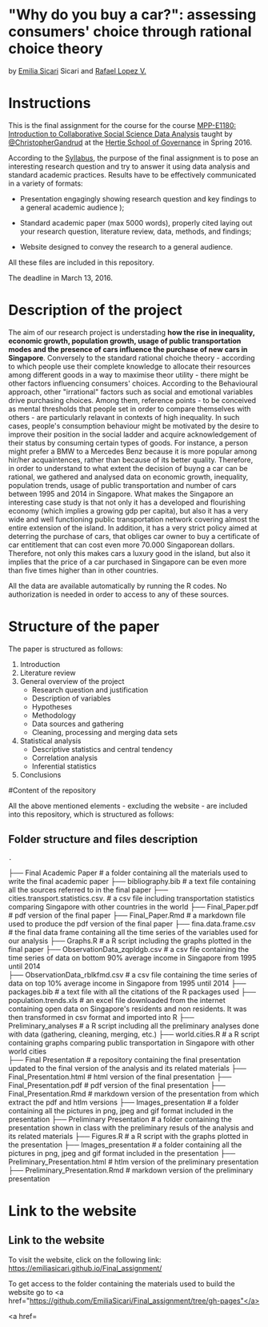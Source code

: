 # "Why do you buy a car?": assessing consumers' choice through rational choice theory
by <a href="https://github.com/EmiliaSicari">Emilia Sicari</a> Sicari</a> and <a href="https://github.com/rafalopezv">Rafael Lopez V.</a>

# Instructions
This is the final assignment for the course for the course <a href="https://github.com/HertieDataScience/SyllabusAndLectures" target="_blank">MPP-E1180: Introduction to Collaborative Social Science Data Analysis</a> taught by <a href="https://github.com/christophergandrud
" target="_blank">@ChristopherGandrud</a> at the <a href="https://hertie-school.berlin" target="_blank">Hertie School of Governance</a>  in Spring 2016.

According to the <a href="https://github.com/HertieDataScience/SyllabusAndLectures">Syllabus</a>, the purpose of the final assignment is to pose an interesting research question and try to answer it using data analysis and standard academic practices. Results have to be effectively communicated in a variety of formats:

- Presentation engagingly showing research question and key findings to a general academic audience );

- Standard academic paper (max 5000 words), properly cited laying out your research question, literature review, data, methods, and findings;

- Website designed to convey the research to a general audience.

All these files are included in this repository. 

The deadline in March 13, 2016. 

# Description of the project 

The aim of our research project is understading **how the rise in inequality, economic growth, population growth,  usage of public transportation modes and the presence of cars influence the purchase of new cars in Singapore**. 
Conversely to the standard rational choiche theory - according to which people use their complete knowledge to allocate their resources among different goods in a way to maximise theor utility - there might be other factors influencing consumers' choices. According to the Behavioural approach, other "irrational" factors such as social and emotional variables drive purchasing choices. Among them, reference points - to be conceived as mental thresholds that people set in order to compare themselves with others - are particularly relavant in contexts of high inequality. In such cases, people's consumption behaviour might be motivated by the desire to improve their position in the social ladder and acquire acknowledgement of their status by consuming certain types of goods. For instance, a person might prefer a BMW to a Mercedes Benz because it is more popular among hir/her acquaintences, rather than because of its better quality. 
Therefore, in order to understand to what extent the decision of buyng a car can be rational, we gathered and analysed data on economic growth, inequality, population trends, usage of public transportation and number of cars between 1995 and 2014 in Singapore. What makes the Singapore an interesting case study is that not only it has a developed and flourishing economy (which implies a growing gdp per capita), but also it has a very wide and well functioning public transportation network covering almost the entire extension of the island. In addition, it has a very strict policy aimed at deterring the purchase of cars, that obliges car owner to buy a certificate of car entitlement that can cost even more 70.000 Singaporean dollars. Therefore, not only this makes cars a luxury good in the island, but also it implies that the price of a car purchased in Singapore can be even more than five times higher than in other countries.

All the data are available automatically by running the R codes. No authorization is needed in order to access to any of these sources.

# Structure of the paper

The paper is structured as follows:
1. Introduction
2. Literature review
3. General overview of the project
    + Research question and justification
    + Description of variables
    + Hypotheses
    + Methodology
    + Data sources and gathering
    + Cleaning, processing and merging data sets
4. Statistical analysis
    + Descriptive statistics and central tendency
    + Correlation analysis
    + Inferential statistics
5. Conclusions

#Content of the repository

All the above mentioned elements - excluding the website - are included into this repository, which is structured as follows:

## Folder structure and files description

    .
 ├── Final Academic Paper                   # a folder containing all the materials used to write the final academic paper
    ├── bibliography.bib                    # a text file containing all the sources referred to in the final paper
    ├── cities.transport.statistics.csv.    # a csv file including transportation statistics comparing Singapore with other countries in the world
    ├── Final_Paper.pdf                     # pdf version of the final paper 
    ├── Final_Paper.Rmd                     # a markdown file used to produce the pdf version of the final paper
    ├── fina.data.frame.csv                 # the final data frame containing all the time series of the variables used for our analysis
    ├── Graphs.R                            # a R script including the graphs plotted in the final paper
    ├── ObservationData_zqpldgb.csv         # a csv file containing the time series of data on bottom 90% average income in Singapore from 1995 until 2014    
    ├── ObservationData_rblkfmd.csv         # a csv file containing the time series of data on top 10% average income in Singapore from 1995 until 2014
    ├── packages.bib                        # a text file with all the citations of the R packages used
    ├── population.trends.xls               # an excel file downloaded from the internet containing open data on Singapore's residents and non residents. It was then transformed in csv format and imported into R
    ├── Preliminary_analyses                # a R script including all the preliminary analyses done with data (gathering, cleaning, merging, etc.)
    ├── world.cities.R                      # a R script containing graphs comparing public transportation in Singapore with other world cities   
├── Final Presentation                      # a repository containing the final presentation updated to the final version of the analysis and its related materials
    ├── Final_Presentation.html             # html version of the final presentation
    ├── Final_Presentation.pdf              # pdf version of the final presentation
    ├── Final_Presentation.Rmd              # markdown version of the presentation from which extract the pdf and htlm versions
    ├── Images_presentation                 # a folder containing all the pictures in png, jpeg and gif format included in the presentation
├── Preliminary Presentation               # a folder containing the presentation shown in class with the preliminary resuls of the analysis and its related materials
    ├── Figures.R                          # a R script with the graphs plotted in the presentation
    ├── Images_presentation                # a folder containing all the pictures in png, jpeg and gif format included in the presentation
    ├── Preliminary_Presentation.html      # htlm version of the preliminary presentation
    ├── Preliminary_Presentation.Rmd       # markdown version of the preliminary presentation
   
# Link to the website
## Link to the website


To visit the website, click on the following link: https://emiliasicari.github.io/Final_assignment/

To get access to the folder containing the materials used to build the website go to <a href="https://github.com/EmiliaSicari/Final_assignment/tree/gh-pages"</a> 



<a href=
